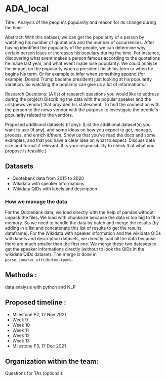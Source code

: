 # ADA_local
Title : Analysis of the people's popularity and reason for its change during the time

Abstract:  With this dataset, we can get the popularity of a person by watching his number of quotations and the number of occurrences. After having identified the popularity of the people, we can determine why certain person loses or increases his populary during the time. For instance, discovering what event makes a person famous according to the quotations he made last year, and what event made lose popularity. We could analyze the impact on the popularity when a president finish his term or when he begins his term. Or for example to infer when something append (for example: Donald Trump became president) just looking at his popularity variation. So watching the poplarity can give us a lot of informations.

Research Questions: (A list of research questions you would like to address during the project)
Discribing the data with the popular speaker and the urls(news vendor) that provided his statesment. To find the connection with the person to the news vendor with the purpose to investigate the people's popularity related to the vendors.

Proposed additional datasets (if any): (List the additional dataset(s) you want to use (if any), and some ideas on how you expect to get, manage, process, and enrich it/them. Show us that you’ve read the docs and some examples, and that you have a clear idea on what to expect. Discuss data size and format if relevant. It is your responsibility to check that what you propose is feasible.)

## Datasets
- Quotebank data from 2015 to 2020
- Wikidata with speaker informations
- Wikidata QIDs with labels and description

### How we manage the data
For the Quotebank data, we load directly with the help of pandas without unpack the files. We load with chunksize because the data is too big to fit in memory. So we need to handle the data by batch and merge the results (by adding in a list and concatenate this list of results to get the results dataframe). For the Wikidata with speaker information and the wikidata QIDs with labels and description datasets, we directly load all the data because there are much smaller than the first one. We merge these two datasets to get the speaker informations directly (without to look the QIDs in the wikidata QIDs dataset). The merge is done in `parse_speaker_attributes.ipynb`.

## Methods : 
data analysis with python and NLP


## Proposed timeline :
- Milestone P2, 12 Nov 2021
- Week 9
- Week 10
- Week 11
- Week 12
- Week 13
- Milestone P3, 17 Dec 2021

## Organization within the team: 

Questions for TAs (optional): 
